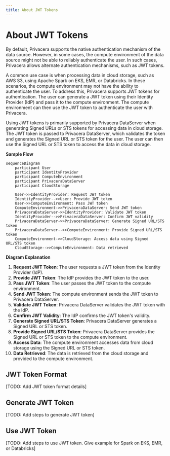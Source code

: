 ```yaml
---
title: About JWT Tokens
---
```


# About JWT Tokens

By default, Privacera supports the native authentication mechanism of the data source. However, in some cases, the
compute environment of the data source might not be able to reliably authenticate the user. In such cases, Privacera
allows alternate authentication mechanisms, such as JWT tokens.

A common use case is when processing data in cloud storage, such as AWS S3, using Apache Spark on EKS, EMR, or
Databricks. In these scenarios, the compute environment may not have the ability to authenticate the user. To address
this, Privacera supports JWT tokens for authentication. The user can generate a JWT token using their Identity
Provider (IdP) and pass it to the compute environment. The compute environment can then use the JWT token to
authenticate the user with Privacera.

Using JWT tokens is primarily supported by Privacera DataServer when generating Signed URLs or STS tokens for accessing
data in cloud storage. The JWT token is passed to Privacera DataServer, which validates the token and generates the
Signed URL or STS token for the user. The user can then use the Signed URL or STS token to access the data in cloud
storage.

**Sample Flow**
```mermaid
sequenceDiagram
    participant User
    participant IdentityProvider
    participant ComputeEnvironment
    participant PrivaceraDataServer
    participant CloudStorage

    User->>IdentityProvider: Request JWT token
    IdentityProvider-->>User: Provide JWT token
    User->>ComputeEnvironment: Pass JWT token
    ComputeEnvironment->>PrivaceraDataServer: Send JWT token
    PrivaceraDataServer->>IdentityProvider: Validate JWT token
    IdentityProvider-->>PrivaceraDataServer: Confirm JWT validity
    PrivaceraDataServer->>PrivaceraDataServer: Generate Signed URL/STS token
    PrivaceraDataServer-->>ComputeEnvironment: Provide Signed URL/STS token
    ComputeEnvironment->>CloudStorage: Access data using Signed URL/STS token
    CloudStorage-->>ComputeEnvironment: Data retrieved
```

**Diagram Explanation**

1. **Request JWT Token**: The user requests a JWT token from the Identity Provider (IdP).
2. **Provide JWT Token**: The IdP provides the JWT token to the user.
3. **Pass JWT Token**: The user passes the JWT token to the compute environment.
4. **Send JWT Token**: The compute environment sends the JWT token to Privacera DataServer.
5. **Validate JWT Token**: Privacera DataServer validates the JWT token with the IdP.
6. **Confirm JWT Validity**: The IdP confirms the JWT token's validity.
7. **Generate Signed URL/STS Token**: Privacera DataServer generates a Signed URL or STS token.
8. **Provide Signed URL/STS Token**: Privacera DataServer provides the Signed URL or STS token to the compute environment.
9. **Access Data**: The compute environment accesses data from cloud storage using the Signed URL or STS token.
10. **Data Retrieved**: The data is retrieved from the cloud storage and provided to the compute environment.

## JWT Token Format

[TODO: Add JWT token format details]

## Generate JWT Token

[TODO: Add steps to generate JWT token]

## Use JWT Token

[TODO: Add steps to use JWT token. Give example for Spark on EKS, EMR, or Databricks]
